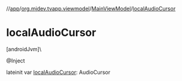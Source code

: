 //[app](../../../index.md)/[org.mjdev.tvapp.viewmodel](../index.md)/[MainViewModel](index.md)/[localAudioCursor](local-audio-cursor.md)

# localAudioCursor

[androidJvm]\

@Inject

lateinit var [localAudioCursor](local-audio-cursor.md): AudioCursor
